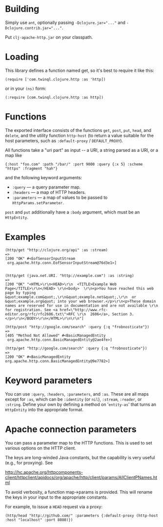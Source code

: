 # Building #

Simply use `ant`, optionally passing `-Dclojure.jar="..."` and `-Dclojure.contrib.jar="..."`.

Put `clj-apache-http.jar` on your classpath.

# Loading #

This library defines a function named get, so it's best to require it like
this:

    (require ['com.twinql.clojure.http :as 'http])

or in your `(ns)` form:

    (:require [com.twinql.clojure.http :as http])


# Functions #

The exported interface consists of the functions `get`, `post`, `put`, `head`,
and `delete`, and the utility function `http-host` (to return a value suitable
for the host parameters, such as `:default-proxy` / `DEFAULT_PROXY`).

All functions take a "uri part" as input -- a URI, a string parsed as a URI, or a map like

    {:host "foo.com" :path "/bar/" :port 9000 :query {:x 5} :scheme "https" :fragment "hah"}

and the following keyword arguments:

* `:query`      — a query parameter map.
* `:headers`    — a map of HTTP headers.
* `:parameters` — a map of values to be passed to `HttpParams.setParameter`.

`post` and `put` additionally have a `:body` argument, which must be an `HttpEntity`.

# Examples #

    (http/get "http://clojure.org/api" :as :stream)
    => 
    [200 "OK" #<EofSensorInputStream
     org.apache.http.conn.EofSensorInputStream@76d3e1>]


    (http/get (java.net.URI. "http://example.com") :as :string)
    =>
    [200 "OK" "<HTML>\r\n<HEAD>\r\n  <TITLE>Example Web Page</TITLE>\r\n</HEAD> \r\n<body>  \r\n<p>You have reached this web page by typing &quot;example.com&quot;,\r\n&quot;example.net&quot;,\r\n  or &quot;example.org&quot; into your web browser.</p>\r\n<p>These domain names are reserved for use in documentation and are not available \r\n  for registration. See <a href=\"http://www.rfc-editor.org/rfc/rfc2606.txt\">RFC \r\n  2606</a>, Section 3.</p>\r\n</BODY>\r\n</HTML>\r\n\r\n"]

    (http/post "http://google.com/search" :query {:q "frobnosticate"})
    =>
    [405 "Method Not Allowed" #<BasicManagedEntity
     org.apache.http.conn.BasicManagedEntity@2ae4fe>]

    (http/get "http://google.com/search" :query {:q "frobnosticate"})
    =>
    [200 "OK" #<BasicManagedEntity org.apache.http.conn.BasicManagedEntity@9e7782>]



# Keyword parameters #
You can use `:query`, `:headers`, `:parameters`, and `:as`. These are all maps except
for `:as`, which can be `:identity` (or `nil`), `:stream`, `:reader`, or `:string`. Define
your own by defining a method on '`entity-as`' that turns an `HttpEntity` into the
appropriate format.


# Apache connection parameters #
You can pass a parameter map to the HTTP functions. This is used to set various
options on the HTTP client.

The keys are long-winded Java constants, but the capability is very useful
(e.g., for proxying). See 

<http://hc.apache.org/httpcomponents-client/httpclient/apidocs/org/apache/http/client/params/AllClientPNames.html>

To avoid verbosity, a function map->params is provided. This will rename the keys in your input to the appropriate constants.

For example, to issue a `HEAD` request via a proxy:

    (http/head "http://github.com/" :parameters {:default-proxy (http-host :host "localhost" :port 8080)})
